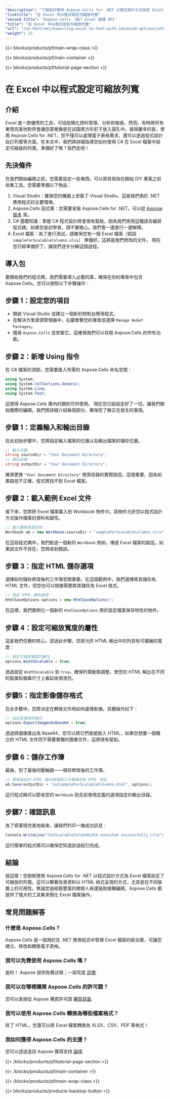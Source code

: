 ```yaml
---
"description": "了解如何使用 Aspose.Cells for .NET 以程式設計方式設定 Excel 檔案中可縮放的列寬。非常適合高效率的數據呈現。"
"linktitle": "在 Excel 中以程式設定可縮放列寬"
"second_title": "Aspose.Cells .NET Excel 處理 API"
"title": "在 Excel 中以程式設定可縮放列寬"
"url": "/zh-hant/net/exporting-excel-to-html-with-advanced-options/setting-scalable-column-width/"
"weight": 20
---
```


{{< blocks/products/pf/main-wrap-class >}}

{{< blocks/products/pf/main-container >}}

{{< blocks/products/pf/tutorial-page-section >}}

# 在 Excel 中以程式設定可縮放列寬

## 介紹
Excel 是一款優秀的工具，可協助簡化資料管理、分析和報表。然而，有時將所有東西完美地對齊會讓您感覺像是在試圖將方形釘子放入圓孔中。值得慶幸的是，使用 Aspose.Cells for .NET，您不僅可以處理電子表格需求，還可以透過程式設計自訂列寬等方面。在本文中，我們將詳細指導您如何使用 C# 在 Excel 檔案中設定可縮放的列寬。準備好了嗎？我們走吧！
## 先決條件
在我們開始編碼之前，您需要設定一些東西。可以將其視為在開始 DIY 專案之前收集工具。您需要準備以下物品：
1. Visual Studio：確保您的機器上安裝了 Visual Studio。這是我們用於 .NET 應用程式的主要環境。
2. Aspose.Cells 函式庫：您需要安裝 Aspose.Cells for .NET。可以從 [Aspose 版本](https://releases.aspose.com/cells/net/) 頁。 
3. C# 基礎知識：掌握 C# 程式設計將會很有幫助，因為我們將用這種語言編寫程式碼。如果您是初學者，請不要擔心。我們會一邊進行一邊解釋。
4. Excel 檔案：為了進行測試，請確保您有一個 Excel 檔案（假設 `sampleForScalableColumns.xlsx`） 準備好。這將是我們修改的文件。
現在您已經準備好了，讓我們逐步分解這個過程。
## 導入包
要開始我們的程式碼，我們需要導入必要的庫。確保在你的專案中包含 Aspose.Cells。您可以按照以下步驟操作：
## 步驟 1：設定您的項目
- 開啟 Visual Studio 並建立一個新的控制台應用程式。
- 在解決方案資源管理器中，右鍵單擊您的專案並選擇 `Manage NuGet Packages`。
- 搜尋 `Aspose.Cells` 並安裝它。這確保我們可以存取 Aspose.Cells 的所有功能。
## 步驟 2：新增 Using 指令
在 C# 檔案的頂部，您需要匯入所需的 Aspose.Cells 命名空間：
```csharp
using System;
using System.Collections.Generic;
using System.Linq;
using System.Text;
```
這使得 Aspose.Cells 庫內的類別可供使用。
現在您已經設定好了一切，讓我們開始實際的編碼。我們將詳細介紹每個部分，確保您了解正在發生的事情。
## 步驟 1：定義輸入和輸出目錄
在此初始步驟中，您將指定輸入檔案的位置以及輸出檔案的儲存位置。 
```csharp
// 輸入目錄
string sourceDir = "Your Document Directory"; 
// 輸出目錄
string outputDir = "Your Document Directory"; 
```
確保更換 `"Your Document Directory"` 使用目錄的實際路徑。這很重要，因為如果路徑不正確，程式將找不到 Excel 檔案。
## 步驟 2：載入範例 Excel 文件
接下來，您將把 Excel 檔案載入到 Workbook 物件中。該物件允許您以程式設計方式操作檔案的資料和屬性。
```csharp
// 載入範例來源文件
Workbook wb = new Workbook(sourceDir + "sampleForScalableColumns.xlsx");
```
在這段程式碼中，我們創造一個新的 `Workbook` 例如，傳遞 Excel 檔案的路徑。如果該文件不存在，您將收到錯誤。
## 步驟 3：指定 HTML 儲存選項
選擇如何儲存修改後的工作簿至關重要。在這個範例中，我們選擇將其儲存為 HTML 文件，但您也可以根據需要將其儲存為 Excel 格式。
```csharp
// 指定 HTML 儲存選項
HtmlSaveOptions options = new HtmlSaveOptions();
```
在這裡，我們實例化一個新的 `HtmlSaveOptions` 用於設定檔案保存特性的物件。
## 步驟 4：設定可縮放寬度的屬性
這是我們任務的核心。透過此步驟，您將允許 HTML 輸出中的列具有可擴展的寬度：
```csharp
// 設定可縮放寬度的屬性
options.WidthScalable = true;
```
透過設定 `WidthScalable` 到 `true`，確保列寬動態調整，使您的 HTML 輸出在不同的裝置和螢幕尺寸上看起來很漂亮。
## 步驟5：指定影像儲存格式 
在此步驟中，您將決定在轉換文件時如何處理影像。具體操作如下：
```csharp
// 指定影像保存格式
options.ExportImagesAsBase64 = true;
```
透過將圖像匯出為 Base64，您可以將它們直接嵌入 HTML，如果您想要一個獨立的 HTML 文件而不需要單獨的圖像文件，這將很有幫助。
## 步驟 6：儲存工作簿 
最後，到了最後的壓軸戲——保存修改後的工作簿。 
```csharp
// 使用指定的 HTML 儲存選項將工作簿儲存為 HTML 格式
wb.Save(outputDir + "outsampleForScalableColumns.html", options);
```
這行程式碼可以節省您的 `Workbook` 到先前使用定義的選項指定的輸出目錄。 
## 步驟7：確認訊息
為了把事情完美地結束，讓我們列印一條成功訊息：
```csharp
Console.WriteLine("SetScalableColumnWidth executed successfully.\r\n");
```
這行簡單的程式碼可以確保您知道該過程已完成。
## 結論
就這樣！您剛剛使用 Aspose.Cells for .NET 以程式設計方式為 Excel 檔案設定了可縮放的列寬。這可以顯著改善資料以 HTML 格式呈現的方式，尤其是在不同裝置上的可用性。無論您是經驗豐富的開發人員還是剛接觸編碼，Aspose.Cells 都提供了強大的工具集來簡化 Excel 檔案操作。
## 常見問題解答
### 什麼是 Aspose.Cells？
Aspose.Cells 是一個用於在 .NET 應用程式中管理 Excel 檔案的綜合庫，可讓您建立、修改和轉換電子表格。
### 我可以免費使用 Aspose.Cells 嗎？
是的！ Aspose 提供免費試用；一探究竟 [這裡](https://releases。aspose.com/).
### 我可以在哪裡購買 Aspose.Cells 的許可證？
您可以直接從 Aspose 購買許可證 [購買頁面](https://purchase。aspose.com/buy).
### 我可以使用 Aspose.Cells 轉換為哪些檔案格式？
除了 HTML，您還可以將 Excel 檔案轉換為 XLSX、CSV、PDF 等格式！
### 我如何獲得 Aspose.Cells 的支援？
您可以透過造訪 Aspose 獲得支持 [論壇](https://forum。aspose.com/c/cells/9).

{{< /blocks/products/pf/tutorial-page-section >}}

{{< /blocks/products/pf/main-container >}}

{{< /blocks/products/pf/main-wrap-class >}}

{{< blocks/products/products-backtop-button >}}